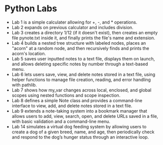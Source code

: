 # Python Labs

- Lab 1 is a simple calculater allowing for +, -, and * operations.
- Lab 2 expands on previous calculator and includes division.
- Lab 3 creates a directory 1/12 (if it doesn't exist), then creates an empty file pynote.txt inside it, and finally prints the file's name and extension.
- Lab 4 builds a nested tree structure with labeled nodes, places an "acorn" at a random node, and then recursively finds and prints the acorn's location.
- Lab 5 saves user inputted notes to a text file, displays them on launch, and allows deleting specific notes by number through a text-based menu.
- Lab 6 lets users save, view, and delete notes stored in a text file, using helper functions to manage file creation, reading, and error handling with pathlib.
- Lab 7 shows how my_var changes across local, enclosed, and global scopes using nested functions and scope inspection.
- Lab 8 defines a simple Note class and provides a command-line interface to view, add, and delete notes stored in a text file.
- Lab 9 extends a note-taking system into a bookmark manager that allows users to add, view, search, open, and delete URLs saved in a file, with basic validation and a command-line menu.
- Lab 14 simulates a virtual dog feeding system by allowing users to create a dog of a given breed, name, and age, then periodically check and respond to the dog’s hunger status through an interactive loop.
